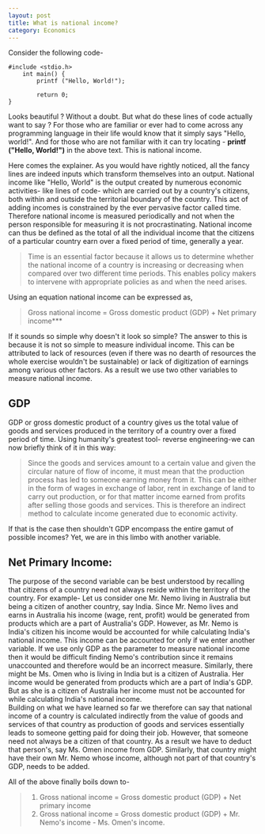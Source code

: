 ```yaml
---
layout: post
title: What is national income?
category: Economics
---
```

Consider the following code-
```
#include <stdio.h>
	int main() {
		printf ("Hello, World!");

        return 0;
}
```

Looks beautiful ? Without a doubt. But what do these lines of code actually want to say ? For those who are familiar or ever had to come across any programming language in their life would know that it simply says "Hello, world!".  And for those who are not familiar with it can try locating - **printf ("Hello, World!")** in the above text. This is national income.

Here comes the explainer. As you would have rightly noticed, all the fancy lines are indeed inputs which transform themselves into an output. National income like "Hello, World" is the output created by numerous economic activities-  like lines of code- which are carried out by a country's citizens, both within and outside the territorial boundary of the country. This act of adding incomes is constrained by the ever pervasive factor called time. Therefore national income is measured periodically and not when the person responsible for measuring it is not procrastinating. National income can thus be defined as the total of all the individual income that the citizens of a particular country earn over a fixed period of time, generally a year.<br>

>Time is an essential factor because it allows us to determine whether the national income of a country is increasing or decreasing when compared over two different time periods. This enables policy makers to intervene with appropriate policies as and when the need arises.

Using an equation national income can be expressed as,

> Gross national income = Gross domestic product (GDP) + Net primary income***

If it sounds so simple why doesn't it look so simple? The answer to this is because it is not so simple to measure individual income. This can be attributed to lack of resources (even if there was no dearth of resources the whole exercise wouldn't be sustainable) or lack of digitization of earnings among various other factors. As a result we use two other variables to measure national income.<br>

## GDP
GDP or gross domestic product of a country gives us the total value of goods and services produced in the territory of a country over a fixed period of time. Using humanity's greatest tool- reverse engineering-we can now briefly think of it in this way:
>Since the goods and services amount to a certain value and given the circular nature of flow of income, it must mean that the production process has led to someone earning money from it. This can be either in the form of wages in exchange of labor, rent in exchange of land to carry out production, or for that matter income earned from profits after selling those goods and services. This is therefore an indirect method to calculate income generated due to economic activity.

If that is the case then shouldn't GDP encompass the entire gamut of possible incomes? Yet, we are in this limbo with another variable. <br>

## Net Primary Income:
The purpose of the second variable can be best understood by recalling that citizens of a country need not always reside within the territory of the country. For example- Let us consider one Mr. Nemo living in Australia but being a citizen of another country, say India. Since Mr. Nemo lives and earns in Australia his income (wage, rent, profit) would be generated from products which are a part of Australia's GDP. However, as Mr. Nemo is India's citizen his income would be accounted for while calculating India's national income. This income can be accounted for only if we enter another variable. If we use only GDP as the parameter to measure national income then it would be difficult finding Nemo's contribution since it remains unaccounted and therefore would be an incorrect measure. Similarly, there might be Ms. Omen who is living in India but is a citizen of Australia. Her income would be generated from products which are a part of India's GDP. But as she is a citizen of Australia her income must not be accounted for while calculating India's national income.<br>
Building on what we have learned so far we therefore can say that national income of a country is calculated indirectly from the value of goods and services of that country as production of goods and services essentially leads to someone getting paid for doing their job. However, that someone need not always be a citizen of that country. As a result we have to deduct that person's, say Ms. Omen income from GDP. Similarly, that country might have their own Mr. Nemo whose income, although not part of that country's GDP, needs to be added.<br>

All of the above finally boils down to-
>1. Gross national income = Gross domestic product (GDP) + Net primary income
>2. Gross national income = Gross domestic product (GDP) + Mr. Nemo's income - Ms. Omen's income.


